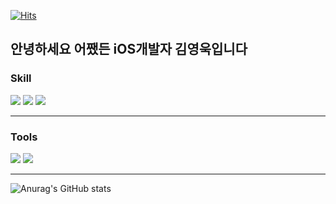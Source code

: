 [![Hits](https://hits.seeyoufarm.com/api/count/incr/badge.svg?url=https%3A%2F%2Fgithub.com%2Fyw22&count_bg=%2379C83D&title_bg=%23555555&icon=&icon_color=%23E7E7E7&title=hits&edge_flat=false)](https://hits.seeyoufarm.com)
## 안녕하세요 어쨌든 iOS개발자 김영욱입니다

### Skill

<img src="https://img.shields.io/badge/Swift-F05138?style=flat&logo=Swift&logoColor=white"> <img src="https://img.shields.io/badge/iOS-000000?style=flat&logo=Swift&logoColor=white"> <img src="https://img.shields.io/badge/Python-3776AB?style=flat&logo=Python&logoColor=white">

---

### Tools
<img src="https://img.shields.io/badge/Xcode-147EFB?style=flat&logo=Xcode&logoColor=white"> <img src="https://img.shields.io/badge/Visual Studio Code-007ACC?style=flat&logo=Visual Studio Code&logoColor=white">

---

![Anurag's GitHub stats](https://github-readme-stats.vercel.app/api?username=yw22&show_icons=true&theme=radical)


<!--
**yw22/yw22** is a ✨ _special_ ✨ repository because its `README.md` (this file) appears on your GitHub profile.

Here are some ideas to get you started:

- 🔭 I’m currently working on ...
- 🌱 I’m currently learning ...
- 👯 I’m looking to collaborate on ...
- 🤔 I’m looking for help with ...
- 💬 Ask me about ...
- 📫 How to reach me: ...
- 😄 Pronouns: ...
- ⚡ Fun fact: ...
-->
